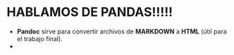 # HABLAMOS DE PANDAS!!!!!

- **Pandoc** sirve para convertir archivos de **MARKDOWN** a **HTML** (útil para el trabajo final).
- 
